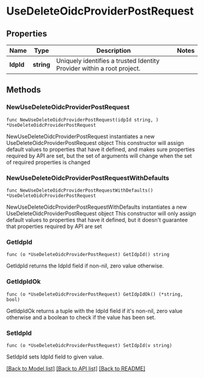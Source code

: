 # UseDeleteOidcProviderPostRequest

## Properties

Name | Type | Description | Notes
------------ | ------------- | ------------- | -------------
**IdpId** | **string** | Uniquely identifies a trusted Identity Provider within a root project. | 

## Methods

### NewUseDeleteOidcProviderPostRequest

`func NewUseDeleteOidcProviderPostRequest(idpId string, ) *UseDeleteOidcProviderPostRequest`

NewUseDeleteOidcProviderPostRequest instantiates a new UseDeleteOidcProviderPostRequest object
This constructor will assign default values to properties that have it defined,
and makes sure properties required by API are set, but the set of arguments
will change when the set of required properties is changed

### NewUseDeleteOidcProviderPostRequestWithDefaults

`func NewUseDeleteOidcProviderPostRequestWithDefaults() *UseDeleteOidcProviderPostRequest`

NewUseDeleteOidcProviderPostRequestWithDefaults instantiates a new UseDeleteOidcProviderPostRequest object
This constructor will only assign default values to properties that have it defined,
but it doesn't guarantee that properties required by API are set

### GetIdpId

`func (o *UseDeleteOidcProviderPostRequest) GetIdpId() string`

GetIdpId returns the IdpId field if non-nil, zero value otherwise.

### GetIdpIdOk

`func (o *UseDeleteOidcProviderPostRequest) GetIdpIdOk() (*string, bool)`

GetIdpIdOk returns a tuple with the IdpId field if it's non-nil, zero value otherwise
and a boolean to check if the value has been set.

### SetIdpId

`func (o *UseDeleteOidcProviderPostRequest) SetIdpId(v string)`

SetIdpId sets IdpId field to given value.



[[Back to Model list]](../README.md#documentation-for-models) [[Back to API list]](../README.md#documentation-for-api-endpoints) [[Back to README]](../README.md)


